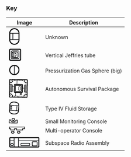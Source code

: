 ### Key ###

Image | Description
------------ | -------------
![](https://raw.githubusercontent.com/m2mmbp/bricktopia-planitia/master/reference/key01.png) | Unknown
![Vertical Jeffries tube](https://raw.githubusercontent.com/m2mmbp/bricktopia-planitia/master/reference/verticle_jeffries_tube.png) | Vertical Jeffries tube
![Pressurization Gas Sphere](https://raw.githubusercontent.com/m2mmbp/bricktopia-planitia/master/reference/pressurization_gas_spheres.png)| Pressurization Gas Sphere (big)
![Autonomous Survival Package](https://raw.githubusercontent.com/m2mmbp/bricktopia-planitia/master/reference/autonomous_survival_package.png)| Autonomous Survival Package
![Type IV Fluid Storage](https://raw.githubusercontent.com/m2mmbp/bricktopia-planitia/master/reference/type_iv_fluid_storage.png)| Type IV Fluid Storage
![Small Monitoring Console](https://raw.githubusercontent.com/m2mmbp/bricktopia-planitia/master/reference/small_monitoring_console.png)| Small Monitoring Console
![Multi-operator Console](https://raw.githubusercontent.com/m2mmbp/bricktopia-planitia/master/reference/multi-operator_console.png)| Multi-operator Console
![Subspace Radio Assembly](https://raw.githubusercontent.com/m2mmbp/bricktopia-planitia/master/reference/subspace_radio_assembly.png)| Subspace Radio Assembly
